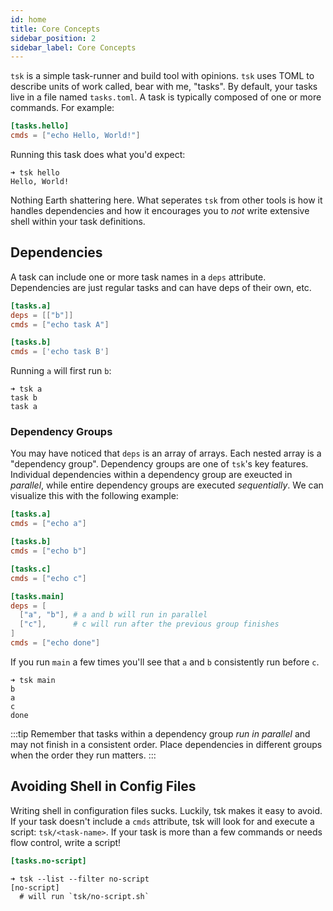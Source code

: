 ```yaml
---
id: home
title: Core Concepts
sidebar_position: 2
sidebar_label: Core Concepts
---
```


`tsk` is a simple task-runner and build tool with opinions.  `tsk` uses TOML to describe units of work called, bear with me, "tasks". By default, your tasks live in a file named `tasks.toml`. A task is typically composed of one or more commands. For example:

```toml title="tasks.toml"
[tasks.hello]
cmds = ["echo Hello, World!"]
```

Running this task does what you'd expect:

```shell
➜ tsk hello
Hello, World!
```

Nothing Earth shattering here. What seperates `tsk` from other tools is how it handles dependencies and how it encourages you to _not_ write extensive shell within your task definitions.

## Dependencies

A task can include one or more task names in a `deps` attribute. Dependencies are just regular tasks and can have deps of their own, etc.

```toml title="tasks.toml"
[tasks.a]
deps = [["b"]]
cmds = ["echo task A"]

[tasks.b]
cmds = ['echo task B']
```

Running `a` will first run `b`:

```shell
➜ tsk a
task b
task a
```

### Dependency Groups

You may have noticed that `deps` is an array of arrays. Each nested array is a "dependency group". Dependency groups are one of `tsk`'s key features. Individual dependencies within a dependency group are exeucted in *parallel*, while entire dependency groups are executed *sequentially*. We can visualize this with the following example:

```toml
[tasks.a]
cmds = ["echo a"]

[tasks.b]
cmds = ["echo b"]

[tasks.c]
cmds = ["echo c"]

[tasks.main]
deps = [
  ["a", "b"], # a and b will run in parallel
  ["c"],      # c will run after the previous group finishes
]
cmds = ["echo done"]
```

If you run `main` a few times you'll see that `a` and `b` consistently run before `c`.

```shell
➜ tsk main
b
a
c
done
```

:::tip
Remember that tasks within a dependency group *run in parallel* and may not finish in a consistent order. Place dependencies in different groups when the order they run matters.
:::
## Avoiding Shell in Config Files

Writing shell in configuration files sucks. Luckily, tsk makes it easy to avoid. If your task doesn't include a `cmds` attribute, tsk will look for and execute a script: `tsk/<task-name>`. If your task is more than a few commands or needs flow control, write a script!

```toml title="tasks.toml"
[tasks.no-script]
```

```shell
➜ tsk --list --filter no-script
[no-script]
  # will run `tsk/no-script.sh`
```
